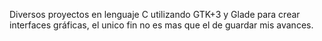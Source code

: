 Diversos proyectos en lenguaje C utilizando GTK+3 y Glade para crear interfaces gráficas, el unico fin no es mas que el de guardar mis avances.


